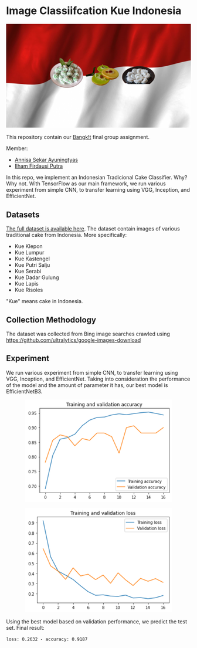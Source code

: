 # Image Classiifcation Kue Indonesia
<p align="center"> <img src="resource/header.png" alt="Kue Indonesia" width="600"/> </p>   
  
This repository contain our <a href="https://events.withgoogle.com/bangkit/">Bangk!t</a> final group assignment.  

Member:  
* [Annisa Sekar Ayuningtyas](https://github.com/annisasekaar)
* [Ilham Firdausi Putra](https://github.com/ilhamfp)
  
In this repo, we implement an Indonesian Tradicional Cake Classifier. Why? Why not. With TensorFlow as our main framework, we run various experiment from simple CNN, to transfer learning using VGG, Inception, and EfficientNet.

## Datasets
[The full dataset is available here](https://www.kaggle.com/ilhamfp31/kue-indonesia). The dataset contain images of various traditional cake from Indonesia. More specifically:

* Kue Klepon
* Kue Lumpur
* Kue Kastengel
* Kue Putri Salju
* Kue Serabi
* Kue Dadar Gulung
* Kue Lapis
* Kue Risoles

"Kue" means cake in Indonesia.

## Collection Methodology
The dataset was collected from Bing image searches crawled using https://github.com/ultralytics/google-images-download

## Experiment
We run various experiment from simple CNN, to transfer learning using VGG, Inception, and EfficientNet. Taking into consideration the performance of the model and the amount of parameter it has, our best model is EfficientNetB3.

<p align="center"> <img src="resource/train_validation_accuracy.png" alt="train_validation_accuracy" width="400"/> </p>  
<p align="center"> <img src="resource/train_validation_loss.png" alt="train_validation_loss" width="400"/> </p>  

Using the best model based on validation performance, we predict the test set. Final result:
```
loss: 0.2632 - accuracy: 0.9187
```

